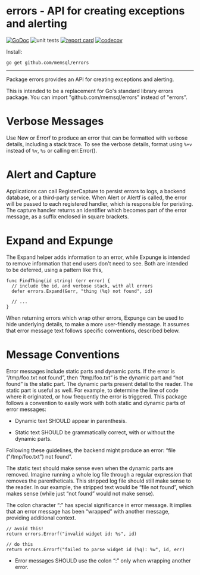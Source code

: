 # errors - API for creating exceptions and alerting

[![GoDoc](https://godoc.org/github.com/memsql/errors?status.svg)](https://pkg.go.dev/github.com/memsql/errors)
![unit tests](https://github.com/memsql/errors/actions/workflows/go.yml/badge.svg)
[![report card](https://goreportcard.com/badge/github.com/memsql/errors)](https://goreportcard.com/report/github.com/memsql/errors)
[![codecov](https://codecov.io/gh/memsql/errors/branch/main/graph/badge.svg)](https://codecov.io/gh/memsql/errors)

Install:

	go get github.com/memsql/errors

---

Package errors provides an API for creating exceptions and alerting.

This is intended to be a replacement for Go's standard library errors package.
You can import "github.com/memsql/errors" instead of "errors".

# Verbose Messages

Use New or Errorf to produce an error that can be formatted with verbose
details, including a stack trace. To see the verbose details, format using `%+v`
instead of `%v`, `%s` or calling err.Error().

# Alert and Capture

Applications can call RegisterCapture to persist errors to logs, a backend
database, or a third-party service. When Alert or Alertf is called, the error
will be passed to each registered handler, which is responsible for peristing.
The capture handler returns an identifier which becomes part of the error
message, as a suffix enclosed in square brackets.

# Expand and Expunge

The Expand helper adds information to an error, while Expunge is intended to
remove information that end users don't need to see. Both are intended to be
deferred, using a pattern like this,

    func FindThing(id string) (err error) {
      // include the id, and verbose stack, with all errors
      defer errors.Expand(&err, "thing (%q) not found", id)

      // ...
    }

When returning errors which wrap other errors, Expunge can be used to hide
underlying details, to make a more user-friendly message. It assumes that error
message text follows specific conventions, described below.

# Message Conventions

Error messages include static parts and dynamic parts. If the error is
“/tmp/foo.txt not found”, then “/tmp/foo.txt” is the dynamic part and “not
found” is the static part. The dynamic parts present detail to the reader. The
static part is useful as well. For example, to determine the line of code where
it originated, or how frequently the error is triggered. This package follows a
convention to easily work with both static and dynamic parts of error messages:

* Dynamic text SHOULD appear in parenthesis.

* Static text SHOULD be grammatically correct, with or without the dynamic
parts.

Following these guidelines, the backend might produce an error: “file
("/tmp/foo.txt”) not found”.

The static text should make sense even when the dynamic parts are removed.
Imagine running a whole log file through a regular expression that removes the
parentheticals. This stripped log file should still make sense to the reader.
In our example, the stripped text would be “file not found”, which makes sense
(while just “not found” would not make sense).

The colon character “:” has special significance in error message. It implies
that an error message has been “wrapped” with another message, providing
additional context.

    // avoid this!
    return errors.Errorf("invalid widget id: %s", id)

    // do this
    return errors.Errorf("failed to parse widget id (%q): %w", id, err)

* Error messages SHOULD use the colon “:” only when wrapping another error.

